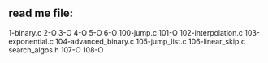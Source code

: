 read me file:
-----------------------------------------------------------------
1-binary.c 2-O 3-O 4-O 5-O 6-O 100-jump.c 101-O 102-interpolation.c 103-exponential.c 104-advanced_binary.c 105-jump_list.c 106-linear_skip.c search_algos.h 107-O 108-O

